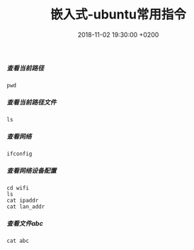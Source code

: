 ﻿---
layout: post
title:  "嵌入式-ubuntu常用指令"
date:   2018-11-02 19:30:00 +0200
categories: 嵌入式
---

##### 查看当前路径  
```
pwd 
```


##### 查看当前路径文件  
```
ls  
``` 

##### 查看网络  
```
ifconfig  
``` 

##### 查看网络设备配置  
```
cd wifi 
ls
cat ipaddr 
cat lan_addr 
``` 

##### 查看文件abc
```
cat abc 
``` 